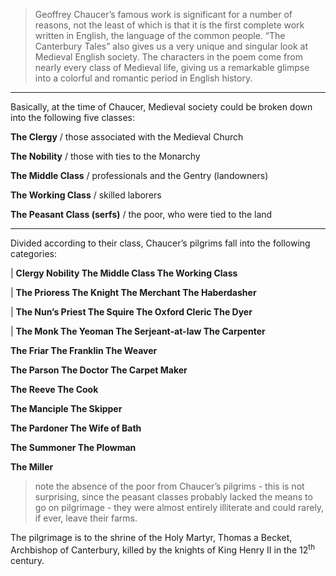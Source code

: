 > Geoffrey Chaucer’s famous work is significant for a number of reasons, not the least of which is that it is the first complete work written in English, the language of the common people. “The Canterbury Tales” also gives us a very unique and singular look at Medieval English society. The characters in the poem come from nearly every class of Medieval life, giving us a remarkable glimpse into a colorful and romantic period in English history.
> 
---
 Basically, at the time of Chaucer, Medieval society could be broken down into the following five classes:
 
 **The Clergy** / those associated with the Medieval Church
 
 **The Nobility** / those with ties to the Monarchy
 
 **The Middle Class** / professionals and the Gentry (landowners)
 
 **The Working Class** / skilled laborers
 
 **The Peasant Class (serfs)** / the poor, who were tied to the land

---
 Divided according to their class, Chaucer’s pilgrims fall into the following categories:

| **Clergy Nobility The Middle Class The Working Class**

| **The Prioress The Knight The Merchant The Haberdasher**

| **The Nun’s Priest The Squire The Oxford Cleric The Dyer**

| **The Monk The Yeoman The Serjeant-at-law The Carpenter**

**The Friar The Franklin The Weaver**

**The Parson The Doctor The Carpet Maker**

**The Reeve The Cook**

**The Manciple The Skipper**

**The Pardoner The Wife of Bath**

**The Summoner The Plowman**

**The Miller**

> note the absence of the poor from Chaucer’s pilgrims - this is not surprising, since the peasant classes probably lacked the means to go on pilgrimage - they were almost entirely illiterate and could rarely, if ever, leave their farms.

 The pilgrimage is to the shrine of the Holy Martyr, Thomas a Becket, Archbishop of Canterbury, killed by the knights of King Henry II in the 12<sup>th</sup> century.
